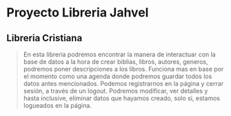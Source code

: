 # Proyecto Libreria Jahvel

## Libreria Cristiana 

> En esta libreria podremos encontrar la manera de interactuar con la base de datos a la hora de crear biblias, libros, autores, generos, podremos poner descripciones a los libros. Funciona mas en base por el momento como una agenda donde podremos guardar todos los datos antes mencionados. Podemos registrarnos en la página y cerrar sesión, a través de un logout. Podremos modificar, ver detalles y hasta inclusive, eliminar datos que hayamos creado, solo si, estamos logueados en la página.